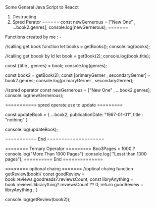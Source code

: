 Some Genaral Java Script to Reacct

1. Destructing
2. Spred Perator
======
const newGernerous = ["New One" , ...book2.genres];
console.log(newGernerous);
=======

Functions created by me : - 

//calling get book function
let books = getBooks();
console.log(books);

//calling get boook by Id
let book = getBook(2);
console.log(book.title);

const {title , genres} = book;
console.log(genres);

const book2 = getBook(2);
const [primaryGerner , secondaryGerner] = book2.genres;
console.log(primaryGerner , secondaryGerner);

//spred operator
const newGernerous = ["New One" , ...book2.genres];
console.log(newGernerous);


=========== spred operate use to update =========

const updateBook = {
  ...book2,
  publicationDate: "1967-01-01",
  title : "nothing"
}

console.log(updateBook);

=========== End ====================

======== Ternary Operator =========
Boo3Pages > 1000 ? console.log("More Than 1000 Pages") :console.log( "Lesst than 1000 pages");
========== End ==============



======== optional chaing =======
//optinal chaing
function getReview(book){
  const goodReview = book.reviews.goodreads?.reviewsCount;
  const libryAnything = book.reviews.librarything?.reviewsCount  ??  0;
  return goodReview + libryAnything ;
}

console.log(getReview(book2));
